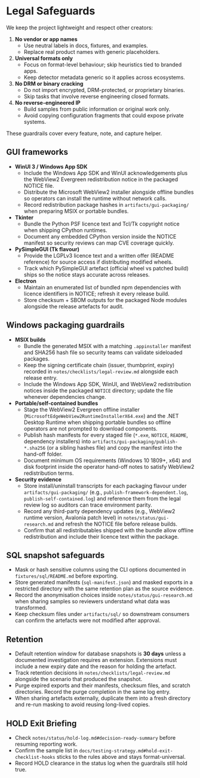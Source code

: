 # Legal Safeguards

We keep the project lightweight and respect other creators:

1. **No vendor or app names**
   - Use neutral labels in docs, fixtures, and examples.
   - Replace real product names with generic placeholders.
2. **Universal formats only**
   - Focus on format-level behaviour; skip heuristics tied to branded apps.
   - Keep detector metadata generic so it applies across ecosystems.
3. **No DRM or binary cracking**
   - Do not import encrypted, DRM-protected, or proprietary binaries.
   - Skip tasks that involve reverse engineering closed formats.
4. **No reverse-engineered IP**
   - Build samples from public information or original work only.
   - Avoid copying configuration fragments that could expose private systems.

These guardrails cover every feature, note, and capture helper.

## GUI frameworks

- **WinUI 3 / Windows App SDK**
  - Include the Windows App SDK and WinUI acknowledgements plus the WebView2 Evergreen redistribution notice in the packaged NOTICE file.
  - Distribute the Microsoft WebView2 installer alongside offline bundles so operators can install the runtime without network calls.
  - Record redistribution package hashes in `artifacts/gui-packaging/` when preparing MSIX or portable bundles.
- **Tkinter**
  - Bundle the Python PSF licence text and Tcl/Tk copyright notice when shipping CPython runtimes.
  - Document any embedded CPython version inside the NOTICE manifest so security reviews can map CVE coverage quickly.
- **PySimpleGUI (Tk flavour)**
  - Provide the LGPLv3 licence text and a written offer (README reference) for source access if distributing modified wheels.
  - Track which PySimpleGUI artefact (official wheel vs patched build) ships so the notice stays accurate across releases.
- **Electron**
  - Maintain an enumerated list of bundled npm dependencies with licence identifiers in NOTICE; refresh it every release build.
  - Store checksum + SBOM outputs for the packaged Node modules alongside the release artefacts for audit.

## Windows packaging guardrails

- **MSIX builds**
  - Bundle the generated MSIX with a matching `.appinstaller` manifest and SHA256 hash file so security teams can validate sideloaded packages.
  - Keep the signing certificate chain (issuer, thumbprint, expiry) recorded in `notes/checklists/legal-review.md` alongside each release entry.
  - Include the Windows App SDK, WinUI, and WebView2 redistribution notices inside the packaged `NOTICE` directory; update the file whenever dependencies change.
- **Portable/self-contained bundles**
  - Stage the WebView2 Evergreen offline installer (`MicrosoftEdgeWebView2RuntimeInstallerX64.exe`) and the .NET Desktop Runtime when shipping portable bundles so offline operators are not prompted to download components.
  - Publish hash manifests for every staged file (`*.exe`, `NOTICE`, `README`, dependency installers) into `artifacts/gui-packaging/publish-*.sha256` (or a sibling hashes file) and copy the manifest into the hand-off folder.
  - Document minimum OS requirements (Windows 10 1809+, x64) and disk footprint inside the operator hand-off notes to satisfy WebView2 redistribution terms.
- **Security evidence**
  - Store install/uninstall transcripts for each packaging flavour under `artifacts/gui-packaging/` (e.g., `publish-framework-dependent.log`, `publish-self-contained.log`) and reference them from the legal review log so auditors can trace environment parity.
  - Record any third-party dependency updates (e.g., WebView2 runtime version, Avalonia patch level) in `notes/status/gui-research.md` and refresh the NOTICE file before release builds.
  - Confirm that all redistributables shipped with the bundle allow offline redistribution and include their licence text within the package.

## SQL snapshot safeguards

- Mask or hash sensitive columns using the CLI options documented in
  `fixtures/sql/README.md` before exporting.
- Store generated manifests (`sql-manifest.json`) and masked exports in a
  restricted directory with the same retention plan as the source evidence.
- Record the anonymisation choices inside `notes/status/gui-research.md` when
  sharing samples so reviewers understand what data was transformed.
- Keep checksum files under `artifacts/sql/` so downstream consumers can
  confirm the artefacts were not modified after approval.

## Retention

- Default retention window for database snapshots is **30 days** unless a
  documented investigation requires an extension. Extensions must include a new
  expiry date and the reason for holding the artefact.
- Track retention decisions in `notes/checklists/legal-review.md` alongside the
  scenario that produced the snapshot.
- Purge expired exports and their manifests, checksum files, and scratch
  directories. Record the purge completion in the same log entry.
- When sharing artefacts externally, duplicate them into a fresh directory and
  re-run masking to avoid reusing long-lived copies.

## HOLD Exit Briefing

- Check `notes/status/hold-log.md#decision-ready-summary` before resuming reporting work.
- Confirm the sample list in `docs/testing-strategy.md#hold-exit-checklist-hooks` sticks to the rules above and stays format-universal.
- Record HOLD clearance in the status log when the guardrails still hold true.
